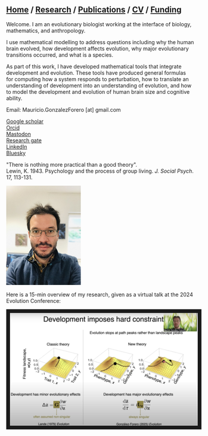 ## [Home](https://mauriciogforero.github.io) / [Research](https://mauriciogforero.github.io/research) / [Publications](https://mauriciogforero.github.io/publications) / [CV](https://mauriciogforero.github.io/cv) / [Funding](https://mauriciogforero.github.io/funding)


Welcome. I am an evolutionary biologist working at the interface of biology, mathematics, and anthropology. 

I use mathematical modelling to address questions including why the human brain evolved, how development affects evolution, why major evolutionary transitions occurred, and what is a species. 

As part of this work, I have developed mathematical tools that integrate development and evolution. These tools have produced general formulas for computing how a system responds to perturbation, how to translate an understanding of development into an understanding of evolution, and how to model the development and evolution of human brain size and cognitive ability. 

Email: Mauricio.GonzalezForero [at] gmail.com 

[Google scholar](https://scholar.google.com/citations?authuser=1&user=WIXuy2kAAAAJ)  
[Orcid](https://orcid.org/0000-0003-1015-3089)  
[Mastodon](https://fediscience.org/deck/@MauricioGForero)  
[Research gate](https://www.researchgate.net/profile/Mauricio-Gonzalez-Forero)  
[LinkedIn](https://www.linkedin.com/in/mauricio-gonzalez-forero/)  
[Bluesky](https://bsky.app/profile/mauriciogforero.bsky.social)  


"There is nothing more practical than a good theory".  
Lewin, K. 1943. Psychology and the process of group living. *J. Social Psych*. 17, 113-131.  



<img src="docs/assets/images/Gonzalez-Forero-2023.jpeg" alt="photo of Mauricio" width="200"/>

Here is a 15-min overview of my research, given as a virtual talk at the 2024 Evolution Conference:

<a href="https://www.youtube.com/watch?v=3nbhqRTkpEk
" target="_blank"><img src="docs/assets/images/Evolution2024VirtualTalkThumbnail2.png" 
alt="Research overview in 15 min talk" width="600" border="10" /></a>

